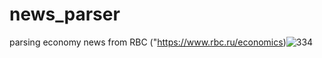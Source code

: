 # news_parser
parsing economy news from RBC ("https://www.rbc.ru/economics)![334](https://user-images.githubusercontent.com/54048747/224258880-7cf6ac3d-8bf8-4146-a819-b51e750e7d9d.JPG)
